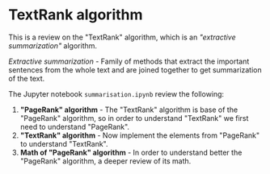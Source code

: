 # TextRank algorithm
This is a review on the "TextRank" algorithm, which is an _"extractive summarization"_ algorithm. 

_Extractive summarization_ - Family of methods that extract the important sentences from the whole text and are joined together to get summarization of the text.


The Jupyter notebook `summarisation.ipynb` review the following:
1. **"PageRank" algorithm** - The "TextRank" algorithm is base of the "PageRank" algorithm, so in order to understand "TextRank" we first need to understand "PageRank".
2. **"TextRank" algorithm** - Now implement the elements from "PageRank" to understand "TextRank".
3. **Math of "PageRank" algorithm** - In order to understand better the "PageRank" algorithm, a deeper review of its math.
